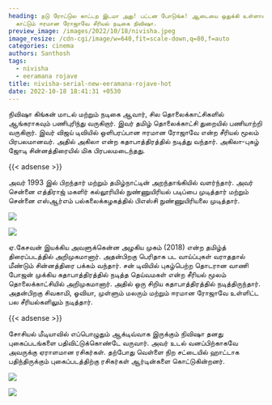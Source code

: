 ```yaml
---
heading: நடு ரோட்டுல காட்டற இடமா அது! பட்டன போடுங்க! ஆடையை ஒதுக்கி உள்ளாடையை
  காட்டும் ஈரமான ரோஜாவே சீரியல் நடிகை நிவிஷா.
preview_image: /images/2022/10/18/nivisha.jpeg
image_resize: /cdn-cgi/image/w=640,fit=scale-down,q=80,f=auto
categories: cinema
authors: Santhosh
tags:
  - nivisha
  - eeramana rojave
title: nivisha-serial-new-eeramana-rojave-hot
date: 2022-10-18 18:41:31 +0530
---
```

நிவிஷா கிங்கன் மாடல் மற்றும் நடிகை ஆவார், சில தொலைக்காட்சிகளில் ஆங்கராகவும் பணிபுரிந்து வருகிறார். இவர் தமிழ் தொலைக்காட்சி துறையில் பணியாற்றி வருகிறார். இவர் விஜய் டிவியில் ஒளிபரப்பான ஈரமான ரோஜாவே என்ற சீரியல் மூலம் பிரபலமானவர். அதில் அகிலா என்ற கதாபாத்திரத்தில் நடித்து வந்தார். அகிலா-புகழ் ஜோடி சின்னத்திரையில் மிக பிரபலமடைந்தது.

{{< adsense >}}


அவர் 1993 இல் பிறந்தார் மற்றும் தமிழ்நாட்டின் அறந்தாங்கியில் வளர்ந்தார். அவர் சென்னை எத்திராஜ் மகளிர் கல்லூரியில் நுண்ணுயிரியல் படிப்பை முடித்தார் மற்றும் சென்னை எஸ்ஆர்எம் பல்கலைக்கழகத்தில் பிஎஸ்சி நுண்ணுயிரியலை முடித்தார்.

![](/images/2022/10/18/nivisha-serial-new-eeramana-rojave-hot.jpeg)

![](/images/2022/10/18/nivisha-serial-new-eeramana-rojave-hot2.jpeg)

 ஏ.கேசவன் இயக்கிய அவளுக்கென்ன அழகிய முகம் (2018) என்ற தமிழ்த் திரைப்படத்தில் அறிமுகமானார். அதன்பிறகு பெரிதாக பட வாய்ப்புகள் வராததால் மீண்டும் சின்னத்திரை பக்கம் வந்தார். சன் டிவியில் புகழ்பெற்ற தொடரான வாணி போஜன் முக்கிய கதாபாத்திரத்தில் நடித்த தெய்வமகள் என்ற சீரியல் மூலம் தொலைக்காட்சியில் அறிமுகமானார். அதில் ஒரு சிறிய கதாபாத்திரத்தில் நடித்திருந்தார். அதன்பிறகு சிவகாமி, ஓவியா, முள்ளும் மலரும் மற்றும் ஈரமான ரோஜாவே உள்ளிட்ட பல சீரியல்களிலும் நடித்தார்.

{{< adsense >}}


சோசியல் மீடியாவில் எப்பொழுதும் ஆக்டிவ்வாக இருக்கும் நிவிஷா தனது புகைப்படங்களை பதிவிட்டுக்கொண்டே வருவார். அவர் உடல் வனப்பிற்காகவே அவருக்கு ஏராளமான ரசிகர்கள். தற்போது வெள்ளை நிற சட்டையில் ஹாட்டாக பதிந்திருக்கும் புகைப்படத்திற்கு ரசிகர்கள் ஆர்டின்களை கொட்டுகின்றனர்.

![](/images/2022/10/18/nivisha-serial-new-eeramana-rojave-hot4.jpeg)

![](/images/2022/10/18/nivisha-serial-new-eeramana-rojave-hot6.jpeg)